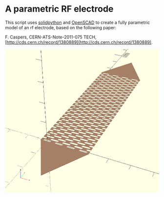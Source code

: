 # A parametric RF electrode

This script uses [solidpython](https://github.com/SolidCode/SolidPython) and [OpenSCAD](http://www.openscad.org/) to 
create a fully parametric model of an rf electrode,
based on the following paper:

F. Caspers, CERN-ATS-Note-2011-075 TECH, [http://cds.cern.ch/record/1380889](http://cds.cern.ch/record/1380889).

![rf_electrode](https://raw.githubusercontent.com/xaratustrah/rf_electrode/master/rf_electrode.png)

